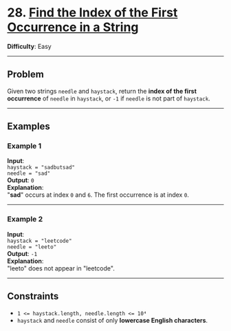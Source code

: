 # 28. [Find the Index of the First Occurrence in a String](https://leetcode.com/problems/find-the-index-of-the-first-occurrence-in-a-string/description/)

**Difficulty**: Easy

---

## Problem

Given two strings `needle` and `haystack`, return the **index of the first occurrence** of `needle` in `haystack`, or `-1` if `needle` is not part of `haystack`.

---

## Examples

### Example 1

**Input**:  
`haystack = "sadbutsad"`  
`needle = "sad"`  
**Output**: `0`  
**Explanation**:  
"**sad**" occurs at index `0` and `6`. The first occurrence is at index `0`.

---

### Example 2

**Input**:  
`haystack = "leetcode"`  
`needle = "leeto"`  
**Output**: `-1`  
**Explanation**:  
"leeto" does not appear in "leetcode".

---

## Constraints

- `1 <= haystack.length, needle.length <= 10⁴`
- `haystack` and `needle` consist of only **lowercase English characters**.